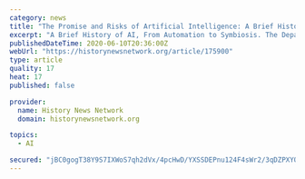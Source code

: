 ```yaml
---
category: news
title: "The Promise and Risks of Artificial Intelligence: A Brief History"
excerpt: "A Brief History of AI, From Automation to Symbiosis. The Department of Defense strategy for AI contains at least two related but distinct conceptions of AI. The first focuses"
publishedDateTime: 2020-06-10T20:36:00Z
webUrl: "https://historynewsnetwork.org/article/175900"
type: article
quality: 17
heat: 17
published: false

provider:
  name: History News Network
  domain: historynewsnetwork.org

topics:
  - AI

secured: "jBC0gogT38Y9S7IXWoS7qh2dVx/4pcHwD/YXSSDEPnu124F4sWr2/3qDZPXYQrx5K/+N7BenP+CjpDtV41z4m5dQsPt8nD8H+BDZXmDfOYWqppJyimKmwpI+//HJlRuNnwWBva/8eY38y55PDW1E02MXCWCCduik818qR4Z2rQguxigmNIe9liDv8MCgCFbJJuc4oLYaMnSCgqlLThMF5e3ymtvuZB08uPNdhDefMl6mAK+Nivg6J2vxs9KOCJARUWxvASFlzk53tK3MH7ryh544NVJWAw/MqR/DpQjtL8htGHp4Wx0cwQgSVETraU9g;8gVewbSLBGLL7/hKka/47A=="
---
```


